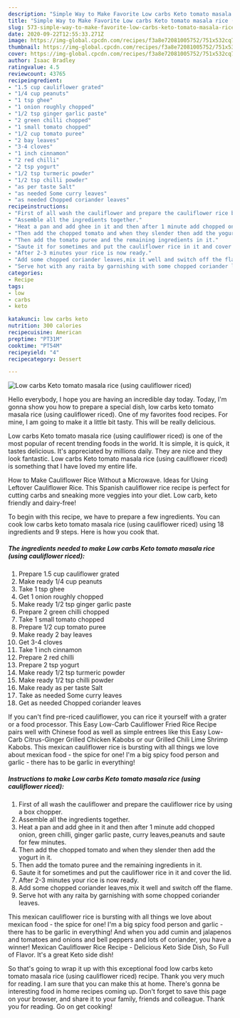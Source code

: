 ```yaml
---
description: "Simple Way to Make Favorite Low carbs Keto tomato masala rice (using cauliflower riced)"
title: "Simple Way to Make Favorite Low carbs Keto tomato masala rice (using cauliflower riced)"
slug: 573-simple-way-to-make-favorite-low-carbs-keto-tomato-masala-rice-using-cauliflower-riced
date: 2020-09-22T12:55:33.271Z
image: https://img-global.cpcdn.com/recipes/f3a8e72081005752/751x532cq70/low-carbs-keto-tomato-masala-rice-using-cauliflower-riced-recipe-main-photo.jpg
thumbnail: https://img-global.cpcdn.com/recipes/f3a8e72081005752/751x532cq70/low-carbs-keto-tomato-masala-rice-using-cauliflower-riced-recipe-main-photo.jpg
cover: https://img-global.cpcdn.com/recipes/f3a8e72081005752/751x532cq70/low-carbs-keto-tomato-masala-rice-using-cauliflower-riced-recipe-main-photo.jpg
author: Isaac Bradley
ratingvalue: 4.5
reviewcount: 43765
recipeingredient:
- "1.5 cup cauliflower grated"
- "1/4 cup peanuts"
- "1 tsp ghee"
- "1 onion roughly chopped"
- "1/2 tsp ginger garlic paste"
- "2 green chilli chopped"
- "1 small tomato chopped"
- "1/2 cup tomato puree"
- "2 bay leaves"
- "3-4 cloves"
- "1 inch cinnamon"
- "2 red chilli"
- "2 tsp yogurt"
- "1/2 tsp turmeric powder"
- "1/2 tsp chilli powder"
- "as per taste Salt"
- "as needed Some curry leaves"
- "as needed Chopped coriander leaves"
recipeinstructions:
- "First of all wash the cauliflower and prepare the cauliflower rice by using a box chopper."
- "Assemble all the ingredients together."
- "Heat a pan and add ghee in it and then after 1 minute add chopped onion, green chilli, ginger garlic paste, curry leaves,peanuts and saute for few minutes."
- "Then add the chopped tomato and when they slender then add the yogurt in it."
- "Then add the tomato puree and the remaining ingredients in it."
- "Saute it for sometimes and put the cauliflower rice in it and cover the lid."
- "After 2-3 minutes your rice is now ready."
- "Add some chopped coriander leaves,mix it well and switch off the flame."
- "Serve hot with any raita by garnishing with some chopped coriander leaves."
categories:
- Recipe
tags:
- low
- carbs
- keto

katakunci: low carbs keto 
nutrition: 300 calories
recipecuisine: American
preptime: "PT31M"
cooktime: "PT54M"
recipeyield: "4"
recipecategory: Dessert

---
```



![Low carbs Keto tomato masala rice (using cauliflower riced)](https://img-global.cpcdn.com/recipes/f3a8e72081005752/751x532cq70/low-carbs-keto-tomato-masala-rice-using-cauliflower-riced-recipe-main-photo.jpg)

Hello everybody, I hope you are having an incredible day today. Today, I'm gonna show you how to prepare a special dish, low carbs keto tomato masala rice (using cauliflower riced). One of my favorites food recipes. For mine, I am going to make it a little bit tasty. This will be really delicious.

Low carbs Keto tomato masala rice (using cauliflower riced) is one of the most popular of recent trending foods in the world. It is simple, it is quick, it tastes delicious. It's appreciated by millions daily. They are nice and they look fantastic. Low carbs Keto tomato masala rice (using cauliflower riced) is something that I have loved my entire life.

How to Make Cauliflower Rice Without a Microwave. Ideas for Using Leftover Cauliflower Rice. This Spanish cauliflower rice recipe is perfect for cutting carbs and sneaking more veggies into your diet. Low carb, keto friendly and dairy-free!


To begin with this recipe, we have to prepare a few ingredients. You can cook low carbs keto tomato masala rice (using cauliflower riced) using 18 ingredients and 9 steps. Here is how you cook that.

<!--inarticleads1-->

##### The ingredients needed to make Low carbs Keto tomato masala rice (using cauliflower riced):

1. Prepare 1.5 cup cauliflower grated
1. Make ready 1/4 cup peanuts
1. Take 1 tsp ghee
1. Get 1 onion roughly chopped
1. Make ready 1/2 tsp ginger garlic paste
1. Prepare 2 green chilli chopped
1. Take 1 small tomato chopped
1. Prepare 1/2 cup tomato puree
1. Make ready 2 bay leaves
1. Get 3-4 cloves
1. Take 1 inch cinnamon
1. Prepare 2 red chilli
1. Prepare 2 tsp yogurt
1. Make ready 1/2 tsp turmeric powder
1. Make ready 1/2 tsp chilli powder
1. Make ready as per taste Salt
1. Take as needed Some curry leaves
1. Get as needed Chopped coriander leaves


If you can&#39;t find pre-riced cauliflower, you can rice it yourself with a grater or a food processor. This Easy Low-Carb Cauliflower Fried Rice Recipe pairs well with Chinese food as well as simple entrees like this Easy Low-Carb Citrus-Ginger Grilled Chicken Kabobs or our Grilled Chili Lime Shrimp Kabobs. This mexican cauliflower rice is bursting with all things we love about mexican food - the spice for one! I&#39;m a big spicy food person and garlic - there has to be garlic in everything! 

<!--inarticleads2-->

##### Instructions to make Low carbs Keto tomato masala rice (using cauliflower riced):

1. First of all wash the cauliflower and prepare the cauliflower rice by using a box chopper.
1. Assemble all the ingredients together.
1. Heat a pan and add ghee in it and then after 1 minute add chopped onion, green chilli, ginger garlic paste, curry leaves,peanuts and saute for few minutes.
1. Then add the chopped tomato and when they slender then add the yogurt in it.
1. Then add the tomato puree and the remaining ingredients in it.
1. Saute it for sometimes and put the cauliflower rice in it and cover the lid.
1. After 2-3 minutes your rice is now ready.
1. Add some chopped coriander leaves,mix it well and switch off the flame.
1. Serve hot with any raita by garnishing with some chopped coriander leaves.


This mexican cauliflower rice is bursting with all things we love about mexican food - the spice for one! I&#39;m a big spicy food person and garlic - there has to be garlic in everything! And when you add cumin and jalapenos and tomatoes and onions and bell peppers and lots of coriander, you have a winner! Mexican Cauliflower Rice Recipe - Delicious Keto Side Dish, So Full of Flavor. It&#39;s a great Keto side dish! 

So that's going to wrap it up with this exceptional food low carbs keto tomato masala rice (using cauliflower riced) recipe. Thank you very much for reading. I am sure that you can make this at home. There's gonna be interesting food in home recipes coming up. Don't forget to save this page on your browser, and share it to your family, friends and colleague. Thank you for reading. Go on get cooking!
